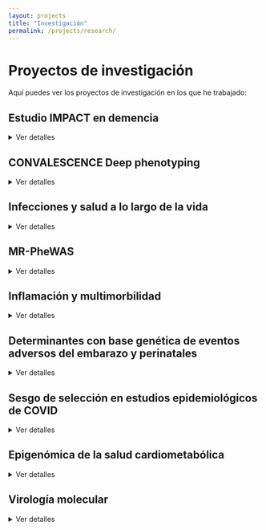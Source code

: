 ```yaml
---
layout: projects
title: "Investigación"
permalink: /projects/research/
---
```


# Proyectos de investigación

Aquí puedes ver los proyectos de investigación en los que he trabajado:

## **Estudio IMPACT en demencia**
<details>
<summary>Ver detalles</summary>
 
<p><strong>Estado:</strong> Activo</p>
<p><strong>Palabras clave:</strong> demencia; residencias; hospitalización; cuidado de la demencia</p>
<p><strong>Disciplina:</strong> Ciencias de la salud poblacional; salud mental de la gente mayor</p>
<p><strong>Financiación:</strong> The Geller Commision</p>
<p><strong>Contexto:</strong> Las personas con demencia presentan peor pronóstico tras hospitalizaciones por causas médicas generales. Aún se conoce poco sobre cómo reducir ingresos hospitalarios evitables en este grupo.</p>
<p><strong>Objetivo:</strong> Identificar factores modificables que puedan priorizarse en estudios de intervención para reducir las estancias hospitalarias en personas con demencia.</p>
<p><strong>Métodos:</strong> Revisión sistemática; Estudio observacional de cohortes y registros electrónicos de salud; Modelización estadística avanzada (análisis longitudinal — modelos de regresión de riesgos competitivos, modelos de regresión negativa binomial).</p>
<p><strong>Cohortes:</strong> Inglesas — datos del estudio MARQUE en residencias y de South London & Maudsley NHS Foundation Trust</p>
<p><strong>Conclusiones:</strong> En progreso — se esperan resultados a finales de 2025</p>
<p><strong>Impacto:</strong> Evidencia para diseñar estudios de intervención para reducir hospitalizaciones innecesarias de personas con demencia, y mejorar políticas de cuidado en residencias, optimización de la polifarmacia, formación de profesionales sanitarios</p>
<p><strong>Artículos:</strong> Tres publicaciones previstas en revistas de salud poblacional y geriatría</p>
<p><strong>Conferencias:</strong> Resultados preliminares presentados en la Conferencia Internacional de la Asociación de Alzheimer's (Julio 2025, Toronto)</p>
<p><strong>Dónde:</strong> División de Psiquiatría, University College London</p>
<p><strong>Años:</strong> 2024-2025</p>
<p><strong>Contribuciones:</strong> Diseño; Revisión; Manejo y análisis de datos longitudinales y de registros electrónicos de salud; Integración de datos clínicos y comunitarios; Colaboración con personas con experiencia vivida; Producción de artículos y presentaciones</p>
<p><strong>Colaboraciones:</strong> South London & Maudsley NHS Foundation Trust</p>
<p><strong>Legado:</strong> Marco de análisis replicable en otras cohortes; Vínculo entre investigación y cuidado residencial</p>
<p><strong>Otros enlaces:</strong> NA</p>
 
</details>

## **CONVALESCENCE Deep phenotyping**
<details>
<summary>Ver detalles</summary>
 
<p><strong>Estado:</strong> Activo </p>
<p><strong>Palabras clave:</strong> COVID persistente; fenotipado profundo; biomarcadores; score de daño fisiológico</p>
<p><strong>Disciplina:</strong> Ciencias de la salud poblacional; fisiología</p>
<p><strong>Financiación:</strong> NIHR-UKRI</p>
<p><strong>Contexto:</strong> Existe poca claridad sobre qué es el COVID persistente y su relación con daño o disfunción subclínica en múltiples órganos y sistemas fisiológicos. El estudio multicéntrico es parte del National Core Study UK sobre salud y bienestar tras COVID-19, y busca llenar ese vacío.</p>
<p><strong>Objetivo:</strong> Definir fenotipos de COVID persistente; Identificar factores de riesgo y trayectorias mecanísticas; Explorar consecuencias en salud física, mental, trabajo y relaciones; Mejorar diagnóstico y manejo en atención primaria.</p>
<p><strong>Métodos:</strong> Análisis de datos de cohortes poblacionales; Fenotipado profundo clínico (medidas fisiológicas, imagen cerebral, cardíaca, pulmonar, renal, hepática, medidas de fuerza y resistencia; Monitorización remota.</p>
<p><strong>Cohortes:</strong> Inglesas — ALSPAC; TwinsUK</p>
<p><strong>Conclusiones:</strong> En progreso — se esperan resultados a finales de 2025</p>
<p><strong>Impacto:</strong> Evidencia para definiciones operativas de COVID persistente; informar políticas clínicas y diagnósticas; apoyar a NICE en directrices de atención primaria.</p>
<p><strong>Artículos:</strong> [Perfil de cohorte publicado en BMJ Open](https://doi.org/10.1136/bmjopen-2024-094760); dos nuevas publicaciones previstas en revistas de salud poblacional</p>
<p><strong>Conferencias:</strong> Presentaciones en foros nacionales; Conferencia Mundial de Epidemiología (Septiembre 2024, Ciudad del Cabo)</p>
<p><strong>Dónde:</strong> Unidad de Salud a lo largo de la vida y envejecimiento, University College London</p>
<p><strong>Años:</strong> 2023-2025</p>
<p><strong>Contribuciones:</strong> Diseño analítico de los datos clínicos; Manejo, integración y análisis de datos clínicos; Colaboración multidisciplinar, multicéntrica, y con personas con experiencia vivida; Coordinación de trabajo colaborativo; Producción de artículos y presentaciones</p>
<p><strong>Colaboraciones:</strong> South London & Maudsley NHS Foundation Trust</p>
<p><strong>Legado:</strong> Marco multidimensional para la investigación del COVID persistente; Colaboración interdisciplinaria sostenible; Herramientas de investigación para futuras epidemias.</p>
<p><strong>Otros enlaces:</strong> NA</p>
 
</details>

## **Infecciones y salud a lo largo de la vida**
<details>
<summary>Ver detalles</summary>

<p><strong>Estado:</strong> Activo</p>
<p><strong>Palabras clave:</strong> .</p>
<p><strong>Disciplina:</strong> Ciencias de la salud poblacional</p>
<p><strong>Financiación:</strong> .</p>
<p><strong>Contexto:</strong> .</p>
<p><strong>Objetivo:</strong>.</p>
<p><strong>Métodos:</strong> .</p>
<p><strong>Cohortes:</strong> .</p>
<p><strong>Conclusiones:</strong> En progreso.</p>
<p><strong>Impacto:</strong> .</p>
<p><strong>Artículos:</strong> .</p>
<p><strong>Conferencias:</strong> .</p>
<p><strong>Dónde:</strong> Unidad de Salud a lo largo de la vida y envejecimiento, University College London</p>
<p><strong>Años:</strong> 2023-2025</p>
<p><strong>Contribuciones:</strong> .</p>
<p><strong>Colaboraciones:</strong> .</p>
<p><strong>Legado:</strong> .</p>
<p><strong>Otros enlaces:</strong> .</p>

</details>

## **MR-PheWAS**
<details>
<summary>Ver detalles</summary>

<p><strong>Estado:</strong> Activo</p>
<p><strong>Palabras clave:</strong> .</p>
<p><strong>Disciplina:</strong> Ciencias de la salud poblacional</p>
<p><strong>Financiación:</strong> .</p>
<p><strong>Contexto:</strong> .</p>
<p><strong>Objetivo:</strong> .</p>
<p><strong>Métodos:</strong> .</p>
<p><strong>Cohortes:</strong> .</p>
<p><strong>Conclusiones:</strong> En progreso .</p>
<p><strong>Impacto:</strong>.</p>
<p><strong>Artículos:</strong>.</p>
<p><strong>Conferencias:</strong>.</p>
<p><strong>Dónde:</strong>.</p>
<p><strong>Años:</strong>.</p>
<p><strong>Contribuciones:</strong>.</p>
<p><strong>Colaboraciones:</strong>.</p>
<p><strong>Legado:</strong>.</p>
<p><strong>Otros enlaces:</strong>NA</p>
 
</details>

## **Inflamación y multimorbilidad**
<details>
<summary>Ver detalles</summary>

<p><strong>Estado:</strong> Activo</p>
<p><strong>Palabras clave:</strong>.</p>
<p><strong>Disciplina:</strong> Ciencias de la salud poblacional</p>
<p><strong>Financiación:</strong>.</p>
<p><strong>Contexto:</strong>.</p>
<p><strong>Objetivo:</strong>.</p>
<p><strong>Métodos:</strong>.</p>
<p><strong>Cohortes:</strong>.</p>
<p><strong>Conclusiones:</strong> En progreso.</p>
<p><strong>Impacto:</strong>.</p>
<p><strong>Artículos:</strong>.</p>
<p><strong>Conferencias:</strong>.</p>
<p><strong>Dónde:</strong> Unidad de Epidemiología Integrativa, University of Bristol</p>
<p><strong>Años:</strong> 2020-2025</p>
<p><strong>Contribuciones:</strong>.</p>
<p><strong>Colaboraciones:</strong>.</p>
<p><strong>Legado:</strong>.</p>
<p><strong>Otros enlaces:</strong>NA</p>

</details>

## **Determinantes con base genética de eventos adversos del embarazo y perinatales**
<details>
<summary>Ver detalles</summary>

<p><strong>Estado:</strong> Activo</p>
<p><strong>Palabras clave:</strong>.</p>
<p><strong>Disciplina:</strong> Ciencias de la salud poblacional</p>
<p><strong>Financiación:</strong>.</p>
<p><strong>Contexto:</strong>.</p>
<p><strong>Objetivo:</strong>.</p>
<p><strong>Métodos:</strong>.</p>
<p><strong>Cohortes:</strong>.</p>
<p><strong>Conclusiones:</strong> En progreso.</p>
<p><strong>Impacto:</strong>.</p>
<p><strong>Artículos:</strong>.</p>
<p><strong>Conferencias:</strong>.</p>
<p><strong>Dónde:</strong> University College London</p>
<p><strong>Años:</strong> 2024-2025</p>
<p><strong>Contribuciones:</strong>.</p>
<p><strong>Colaboraciones:</strong>.</p>
<p><strong>Legado:</strong>.</p>
<p><strong>Otros enlaces:</strong>NA</p>

</details>

## **Sesgo de selección en estudios epidemiológicos de COVID**
<details>
<summary>Ver detalles</summary>

<p><strong>Estado:</strong> Activo</p>
<p><strong>Palabras clave:</strong>.</p>
<p><strong>Disciplina:</strong> Ciencias de la salud poblacional</p>
<p><strong>Financiación:</strong>.</p>
<p><strong>Contexto:</strong>.</p>
<p><strong>Objetivo:</strong>.</p>
<p><strong>Métodos:</strong>.</p>
<p><strong>Cohortes:</strong>.</p>
<p><strong>Conclusiones:</strong> En progreso.</p>
<p><strong>Impacto:</strong>.</p>
<p><strong>Artículos:</strong>.</p>
<p><strong>Conferencias:</strong>.</p>
<p><strong>Dónde:</strong> Unidad de Epidemiología Integrativa, University of Bristol</p>
<p><strong>Años:</strong> 2020-2024</p>
<p><strong>Contribuciones:</strong>.</p>
<p><strong>Colaboraciones:</strong>.</p>
<p><strong>Legado:</strong>.</p>
<p><strong>Otros enlaces:</strong>NA</p>

</details>

## **Epigenómica de la salud cardiometabólica**
<details>
<summary>Ver detalles</summary>

<p><strong>Estado:</strong> Activo</p>
<p><strong>Palabras clave:</strong>.</p>
<p><strong>Disciplina:</strong> Ciencias de la salud poblacional</p>
<p><strong>Financiación:</strong>.</p>
<p><strong>Contexto:</strong>.</p>
<p><strong>Objetivo:</strong>.</p>
<p><strong>Métodos:</strong>.</p>
<p><strong>Cohortes:</strong>.</p>
<p><strong>Conclusiones:</strong> En progreso.</p>
<p><strong>Impacto:</strong>.</p>
<p><strong>Artículos:</strong>.</p>
<p><strong>Conferencias:</strong>.</p>
<p><strong>Dónde:</strong> Grupo de Epidemiología y genética cardiovascular, Instituto Hospital del Mar de Investigaciones Médicas (Barcelona)</p>
<p><strong>Años:</strong> 2016-2024.</p>
<p><strong>Contribuciones:</strong>.</p>
</strong>.</p>Colaboraciones:</strong>.</p>
<p><strong>Legado:</strong>.</p>
<p><strong>Otros enlaces:</strong>NA</p>

</details>

## **Virología molecular**
<details>
<summary>Ver detalles</summary>

<p><strong>Estado:</strong> Finalizado</p>
<p><strong>Palabras clave:</strong>.</p>
<p><strong>Disciplina:</strong> Virología molecular</p>
<p><strong>Financiación:</strong>.</p>
<p><strong>Contexto:</strong>.</p>
<p><strong>Objetivo:</strong>.</p>
<p><strong>Métodos:</strong>.</p>
<p><strong>Cohortes:</strong>.</p>
<p><strong>Conclusiones:</strong>.</p>
<p><strong>Impacto:</strong>.</p>
<p><strong>Artículos:</strong>.</p>
<p><strong>Conferencias:</strong>.</p>
<p><strong>Dónde:</strong>.</p>
<p><strong>Años:</strong>.</p>
<p><strong>Contribuciones:</strong>.</p>
<p><strong>Colaboraciones:</strong>.</p>
<p><strong>Legado:</strong>.</p>
<p><strong>Otros enlaces:</strong>NA</p>

</details>
